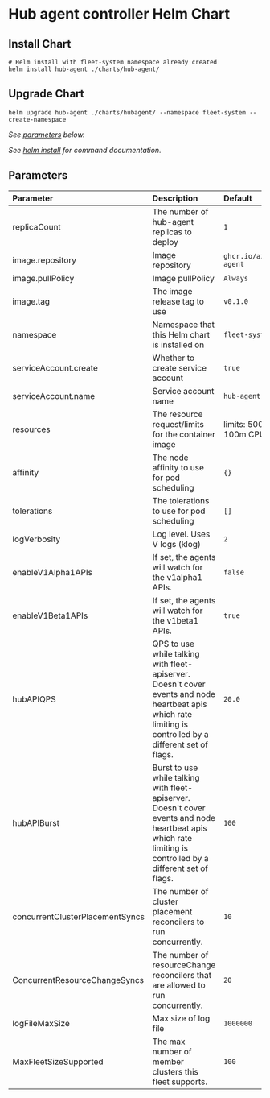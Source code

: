 # Hub agent controller Helm Chart

## Install Chart

```console
# Helm install with fleet-system namespace already created
helm install hub-agent ./charts/hub-agent/
```

## Upgrade Chart

```console
helm upgrade hub-agent ./charts/hubagent/ --namespace fleet-system --create-namespace
```

_See [parameters](#parameters) below._

_See [helm install](https://helm.sh/docs/helm/helm_install/) for command documentation._

## Parameters

| Parameter                       | Description                                                                                                                                                  | Default                                          |
|:--------------------------------|:-------------------------------------------------------------------------------------------------------------------------------------------------------------|:-------------------------------------------------|
| replicaCount                    | The number of hub-agent replicas to deploy                                                                                                                   | `1`                                              |
| image.repository                | Image repository                                                                                                                                             | `ghcr.io/azure/azure/fleet/hub-agent`            |
| image.pullPolicy                | Image pullPolicy                                                                                                                                             | `Always`                                         |
| image.tag                       | The image release tag to use                                                                                                                                 | `v0.1.0`                                         |
| namespace                       | Namespace that this Helm chart is installed on                                                                                                               | `fleet-system`                                   |
| serviceAccount.create           | Whether to create service account                                                                                                                            | `true`                                           |
| serviceAccount.name             | Service account name                                                                                                                                         | `hub-agent-sa`                                   |
| resources                       | The resource request/limits for the container image                                                                                                          | limits: 500m CPU, 1Gi, requests: 100m CPU, 128Mi |
| affinity                        | The node affinity to use for pod scheduling                                                                                                                  | `{}`                                             |
| tolerations                     | The tolerations to use for pod scheduling                                                                                                                    | `[]`                                             |
| logVerbosity                    | Log level. Uses V logs (klog)                                                                                                                                | `2`                                              |
| enableV1Alpha1APIs              | If set, the agents will watch for the v1alpha1 APIs.                                                                                                         | `false`                                          |
| enableV1Beta1APIs               | If set, the agents will watch for the v1beta1 APIs.                                                                                                          | `true`                                           |
| hubAPIQPS                       | QPS to use while talking with fleet-apiserver. Doesn't cover events and node heartbeat apis which rate limiting is controlled by a different set of flags.   | `20.0`                                           |
| hubAPIBurst                     | Burst to use while talking with fleet-apiserver. Doesn't cover events and node heartbeat apis which rate limiting is controlled by a different set of flags. | `100`                                            |
| concurrentClusterPlacementSyncs | The number of cluster placement reconcilers to run concurrently.                                                                                             | `10`                                             |
| ConcurrentResourceChangeSyncs   | The number of resourceChange reconcilers that are allowed to run concurrently.                                                                               | `20`                                             |
| logFileMaxSize                  | Max size of log file                                                                                                                                         | `1000000`                                        |
| MaxFleetSizeSupported           | The max number of member clusters this fleet supports.                                                                                                       | `100`                                            |